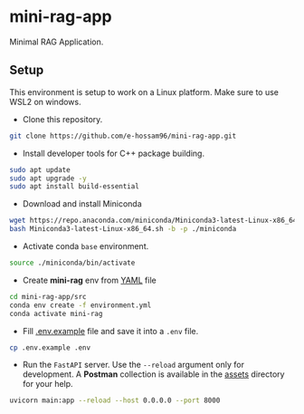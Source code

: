# mini-rag-app

Minimal RAG Application.

## Setup

This environment is setup to work on a Linux platform. Make sure to use WSL2 on windows.

- Clone this repository.

```bash
git clone https://github.com/e-hossam96/mini-rag-app.git
```

- Install developer tools for C++ package building.

```bash
sudo apt update
sudo apt upgrade -y
sudo apt install build-essential
```

- Download and install Miniconda

```bash
wget https://repo.anaconda.com/miniconda/Miniconda3-latest-Linux-x86_64.sh
bash Miniconda3-latest-Linux-x86_64.sh -b -p ./miniconda
```

- Activate conda `base` environment.

```bash
source ./miniconda/bin/activate
```

- Create **mini-rag** env from [YAML](./environment.yml) file

```bash
cd mini-rag-app/src
conda env create -f environment.yml
conda activate mini-rag
```

- Fill [.env.example](./.env.example) file and save it into a `.env` file.

```bash
cp .env.example .env
```

- Run the `FastAPI` server. Use the `--reload` argument only for development. A **Postman** collection is available in the [assets](./assets/mini-rag-app.postman_collection.json) directory for your help.

```bash
uvicorn main:app --reload --host 0.0.0.0 --port 8000
```
